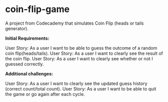 # coin-flip-game
A project from Codecademy that simulates Coin Flip (heads or tails generator).

**Initial Requirements:**

User Story: As a user I want to be able to guess the outcome of a random coin flip(heads/tails).
User Story: As a user I want to clearly see the result of the coin flip.
User Story: As a user I want to clearly see whether or not I guessed correctly.

**Additional challenges:**

User Story: As a user I want to clearly see the updated guess history (correct count/total count).
User Story: As a user I want to be able to quit the game or go again after each cycle.
